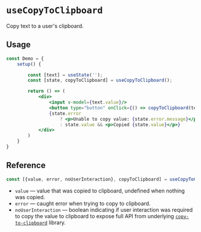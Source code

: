 # `useCopyToClipboard`

Copy text to a user's clipboard.

## Usage

```jsx
const Demo = {
    setup() {

        const [text] = useState('');
        const [state, copyToClipboard] = useCopyToClipboard();

        return () => (
            <div>
                <input v-model={text.value}/>
                <button type="button" onClick={() => copyToClipboard(text.value)}>copy text</button>
                {state.error
                    ? <p>Unable to copy value: {state.error.message}</p>
                    : state.value && <p>Copied {state.value}</p>}
            </div>
        )
    }
}
```

## Reference

```js
const [{value, error, noUserInteraction}, copyToClipboard] = useCopyToClipboard();
```

- `value` &mdash; value that was copied to clipboard, undefined when nothing was copied.
- `error` &mdash; caught error when trying to copy to clipboard.
- `noUserInteraction` &mdash; boolean indicating if user interaction was required to copy the value to clipboard to expose full API from underlying [`copy-to-clipboard`](https://github.com/sudodoki/copy-to-clipboard) library.
